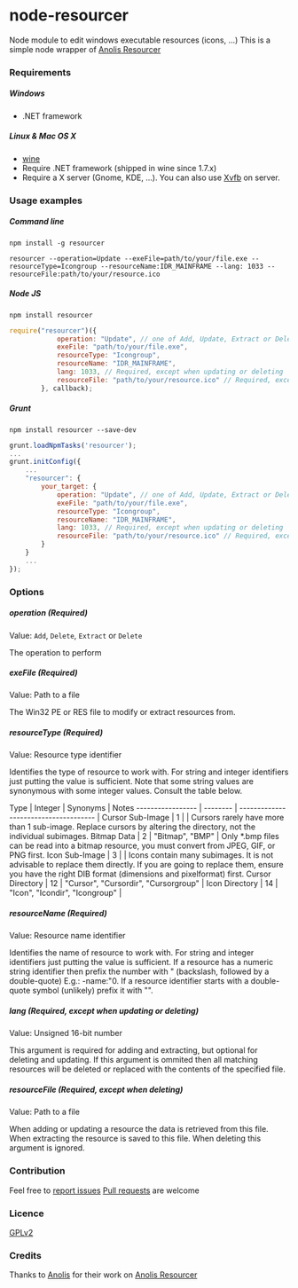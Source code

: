 node-resourcer
==============

Node module to edit windows executable resources (icons, ...)
This is a simple node wrapper of [Anolis Resourcer](http://www.anol.is/resourcer/)


### Requirements

##### Windows

- .NET framework


##### Linux & Mac OS X

- [wine](http://www.winehq.org/)
- Require .NET framework (shipped in wine since 1.7.x)
- Require a X server (Gnome, KDE, ...). You can also use [Xvfb](http://en.wikipedia.org/wiki/Xvfb) on server.


### Usage examples

##### Command line

```shell
npm install -g resourcer
```

```shell
resourcer --operation=Update --exeFile=path/to/your/file.exe --resourceType=Icongroup --resourceName:IDR_MAINFRAME --lang: 1033 --resourceFile:path/to/your/resource.ico
```

##### Node JS

```shell
npm install resourcer
```

```javascript
require("resourcer")({
			operation: "Update", // one of Add, Update, Extract or Delete
			exeFile: "path/to/your/file.exe",
			resourceType: "Icongroup",
			resourceName: "IDR_MAINFRAME",
			lang: 1033, // Required, except when updating or deleting 
			resourceFile: "path/to/your/resource.ico" // Required, except when deleting
		}, callback);
```

##### Grunt

```shell
npm install resourcer --save-dev
```

```javascript
grunt.loadNpmTasks('resourcer');
...
grunt.initConfig({
	...
	"resourcer": {
		your_target: {
			operation: "Update", // one of Add, Update, Extract or Delete
			exeFile: "path/to/your/file.exe",
			resourceType: "Icongroup",
			resourceName: "IDR_MAINFRAME",
			lang: 1033, // Required, except when updating or deleting 
			resourceFile: "path/to/your/resource.ico" // Required, except when deleting
		}
	}
	...
});
```

### Options

##### operation (Required)

Value: `Add`, `Delete`, `Extract` or `Delete`

The operation to perform


##### exeFile (Required)

Value: Path to a file

The Win32 PE or RES file to modify or extract resources from.


##### resourceType (Required)

Value: Resource type identifier

Identifies the type of resource to work with. For string and integer identifiers just putting the value is sufficient. Note that some string values are synonymous with some integer values. Consult the table below.

 Type              | Integer  | Synonyms                              | Notes
 ----------------- | -------- | ------------------------------------- |
 Cursor Sub-Image  | 1        |                                       | Cursors rarely have more than 1 sub-image. Replace cursors by altering the directory, not the individual subimages.
 Bitmap Data       | 2        | "Bitmap", "BMP"                       | Only *.bmp files can be read into a bitmap resource, you must convert from JPEG, GIF, or PNG first.
 Icon Sub-Image    | 3        |                                       | Icons contain many subimages. It is not advisable to replace them directly. If you are going to replace them, ensure you have the right DIB format (dimensions and pixelformat) first.
 Cursor Directory  | 12       | "Cursor", "Cursordir", "Cursorgroup"  |
 Icon Directory    | 14       | "Icon", "Icondir", "Icongroup"        |


##### resourceName (Required)

Value: Resource name identifier

Identifies the name of resource to work with. For string and integer identifiers just putting the value is sufficient. If a resource has a numeric string identifier then prefix the number with \" (backslash, followed by a double-quote) E.g.: -name:\"0. If a resource identifier starts with a double-quote symbol (unlikely) prefix it with \"\".


##### lang (Required, except when updating or deleting)

Value: Unsigned 16-bit number

This argument is required for adding and extracting, but optional for deleting and updating. If this argument is ommited then all matching resources will be deleted or replaced with the contents of the specified file.


##### resourceFile (Required, except when deleting)

Value: Path to a file

When adding or updating a resource the data is retrieved from this file. When extracting the resource is saved to this file. When deleting this argument is ignored.

### Contribution

Feel free to [report issues](https://github.com/felicienfrancois/node-resourcer/issues)
[Pull requests](https://github.com/felicienfrancois/node-resourcer/pulls) are welcome


### Licence

[GPLv2](https://github.com/felicienfrancois/node-resourcer/blob/master/LICENSE)


### Credits

Thanks to [Anolis](http://www.anol.is) for their work on [Anolis Resourcer](http://www.anol.is/resourcer/)